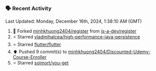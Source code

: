 ### 🗣 Recent Activity

<!--RECENT_ACTIVITY:last_update-->
Last Updated: Monday, December 16th, 2024, 1:38:10 AM (GMT)
<!--RECENT_ACTIVITY:last_update_end-->
<!--RECENT_ACTIVITY:start-->
1. 🔱 Forked [minhkhuong2404/register](https://github.com/minhkhuong2404/register) from [is-a-dev/register](https://github.com/is-a-dev/register)<br>
2. ⭐ Starred [vladmihalcea/high-performance-java-persistence](https://github.com/vladmihalcea/high-performance-java-persistence)<br>
3. ⭐ Starred [flutter/flutter](https://github.com/flutter/flutter)<br>
4. ⬆️ Pushed 9 commit(s) to [minhkhuong2404/Discounted-Udemy-Course-Enroller](https://github.com/minhkhuong2404/Discounted-Udemy-Course-Enroller)<br>
5. ⭐ Starred [soimort/you-get](https://github.com/soimort/you-get)<br>
<!--RECENT_ACTIVITY:end-->
